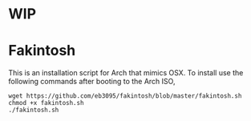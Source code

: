 # WIP

# Fakintosh
This is an installation script for Arch that mimics OSX. To install use the following commands after booting to the Arch ISO,

```
wget https://github.com/eb3095/fakintosh/blob/master/fakintosh.sh
chmod +x fakintosh.sh
./fakintosh.sh
```
